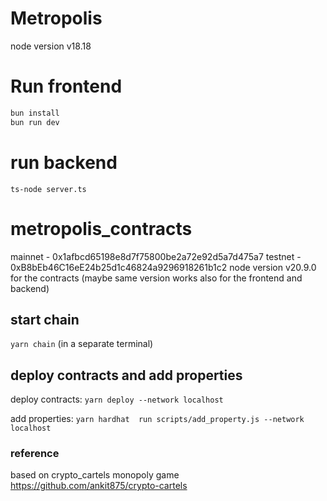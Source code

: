 # Metropolis

node version v18.18 

# Run frontend

```bash
bun install
bun run dev
```

# run backend

`ts-node server.ts`

# metropolis_contracts

mainnet - 0x1afbcd65198e8d7f75800be2a72e92d5a7d475a7
testnet - 0xB8bEb46C16eE24b25d1c46824a9296918261b1c2
node version v20.9.0 for the contracts (maybe same version works also for the frontend and backend)


## start chain

`yarn chain` (in a separate terminal)

## deploy contracts and add properties

deploy contracts:
`yarn deploy --network localhost`

add properties:
`yarn hardhat  run scripts/add_property.js --network localhost`


### reference
based on crypto_cartels monopoly game
https://github.com/ankit875/crypto-cartels

